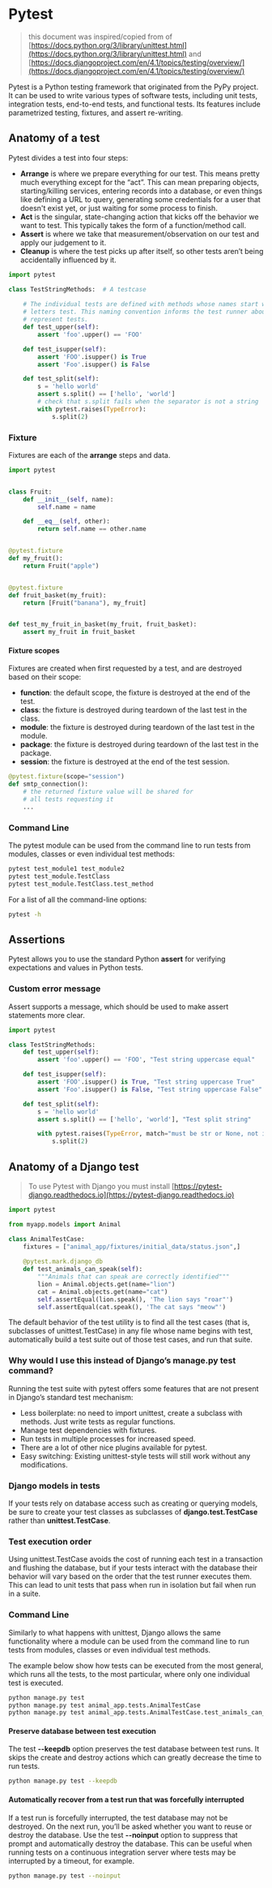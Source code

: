 # Pytest

> this document was inspired/copied from of [https://docs.python.org/3/library/unittest.html](https://docs.python.org/3/library/unittest.html) and 
> [https://docs.djangoproject.com/en/4.1/topics/testing/overview/](https://docs.djangoproject.com/en/4.1/topics/testing/overview/)

Pytest is a Python testing framework that originated from the PyPy project. It can be used to write various types of 
software tests, including unit tests, integration tests, end-to-end tests, and functional tests. Its features include 
parametrized testing, fixtures, and assert re-writing.

## Anatomy of a test

Pytest divides a test into four steps:

- **Arrange** is where we prepare everything for our test. This means pretty much everything except for the “act”.
This can mean preparing objects, starting/killing services, entering records into a database, or even things like 
defining a URL to query, generating some credentials for a user that doesn't exist yet, or just waiting for some 
process to finish.
- **Act** is the singular, state-changing action that kicks off the behavior we want to test. This typically takes the 
form of a function/method call.
- **Assert** is where we take that measurement/observation on our test and apply our judgement to it.
- **Cleanup** is where the test picks up after itself, so other tests aren’t being accidentally influenced by it.

````python
import pytest

class TestStringMethods:  # A testcase
    
    # The individual tests are defined with methods whose names start with the 
    # letters test. This naming convention informs the test runner about which methods 
    # represent tests.
    def test_upper(self):  
        assert 'foo'.upper() == 'FOO'

    def test_isupper(self):
        assert 'FOO'.isupper() is True
        assert 'Foo'.isupper() is False

    def test_split(self):
        s = 'hello world'
        assert s.split() == ['hello', 'world']
        # check that s.split fails when the separator is not a string
        with pytest.raises(TypeError):
            s.split(2)
````

### Fixture

Fixtures are each of the **arrange** steps and data.

````python
import pytest


class Fruit:
    def __init__(self, name):
        self.name = name

    def __eq__(self, other):
        return self.name == other.name


@pytest.fixture
def my_fruit():
    return Fruit("apple")


@pytest.fixture
def fruit_basket(my_fruit):
    return [Fruit("banana"), my_fruit]


def test_my_fruit_in_basket(my_fruit, fruit_basket):
    assert my_fruit in fruit_basket
````

#### Fixture scopes

Fixtures are created when first requested by a test, and are destroyed based on their scope:

- **function**: the default scope, the fixture is destroyed at the end of the test.
- **class**: the fixture is destroyed during teardown of the last test in the class.
- **module**: the fixture is destroyed during teardown of the last test in the module.
- **package**: the fixture is destroyed during teardown of the last test in the package.
- **session**: the fixture is destroyed at the end of the test session.

```python
@pytest.fixture(scope="session")
def smtp_connection():
    # the returned fixture value will be shared for
    # all tests requesting it
    ...
```

### Command Line

The pytest module can be used from the command line to run tests from modules, classes or even individual test
methods:

```bash
pytest test_module1 test_module2
pytest test_module.TestClass
pytest test_module.TestClass.test_method
```

For a list of all the command-line options:

```bash
pytest -h
```

## Assertions

Pytest allows you to use the standard Python **assert** for verifying expectations and values in Python tests.

### Custom error message

Assert supports a message, which should be used to make assert statements more clear. 

````python
import pytest

class TestStringMethods:
    def test_upper(self):  
        assert 'foo'.upper() == 'FOO', "Test string uppercase equal"

    def test_isupper(self):
        assert 'FOO'.isupper() is True, "Test string uppercase True"
        assert 'Foo'.isupper() is False, "Test string uppercase False"

    def test_split(self):
        s = 'hello world'
        assert s.split() == ['hello', 'world'], "Test split string"

        with pytest.raises(TypeError, match="must be str or None, not int"):
            s.split(2)
````

## Anatomy of a Django test

> To use Pytest with Django you must install [https://pytest-django.readthedocs.io](https://pytest-django.readthedocs.io)

```python
import pytest

from myapp.models import Animal

class AnimalTestCase:
    fixtures = ["animal_app/fixtures/initial_data/status.json",]
    
    @pytest.mark.django_db
    def test_animals_can_speak(self):
        """Animals that can speak are correctly identified"""
        lion = Animal.objects.get(name="lion")
        cat = Animal.objects.get(name="cat")
        self.assertEqual(lion.speak(), 'The lion says "roar"')
        self.assertEqual(cat.speak(), 'The cat says "meow"')
```

The default behavior of the test utility is to find all the test cases (that is, subclasses of unittest.TestCase) in
any file whose name begins with test, automatically build a test suite out of those test cases, and run that suite.

### Why would I use this instead of Django’s manage.py test command?

Running the test suite with pytest offers some features that are not present in Django’s standard test mechanism:

- Less boilerplate: no need to import unittest, create a subclass with methods. Just write tests as regular functions.
- Manage test dependencies with fixtures.
- Run tests in multiple processes for increased speed.
- There are a lot of other nice plugins available for pytest.
- Easy switching: Existing unittest-style tests will still work without any modifications.

### Django models in tests



If your tests rely on database access such as creating or querying models, be sure to create your test classes as 
subclasses of **django.test.TestCase** rather than **unittest.TestCase**.

### Test execution order

Using unittest.TestCase avoids the cost of running each test in a transaction and flushing the database, but if your
tests interact with the database their behavior will vary based on the order that the test runner executes them. This
can lead to unit tests that pass when run in isolation but fail when run in a suite.

### Command Line

Similarly to what happens with unittest, Django allows the same functionality where a module can be used from the 
command line to run tests from modules, classes or even individual test methods.

The example below show how tests can be executed from the most general, which runs all the tests, to the most 
particular, where only one individual test is executed.

```bash
python manage.py test
python manage.py test animal_app.tests.AnimalTestCase
python manage.py test animal_app.tests.AnimalTestCase.test_animals_can_speak
```

#### Preserve database between test execution

The test **--keepdb** option preserves the test database between test runs. It skips the create and destroy actions 
which can greatly decrease the time to run tests.

```bash
python manage.py test --keepdb
```

#### Automatically recover from a test run that was forcefully interrupted

If a test run is forcefully interrupted, the test database may not be destroyed. On the next run, you’ll be asked 
whether you want to reuse or destroy the database. Use the test **--noinput** option to suppress that prompt and 
automatically destroy the database. This can be useful when running tests on a continuous integration server where 
tests may be interrupted by a timeout, for example.

```bash
python manage.py test --noinput
```

